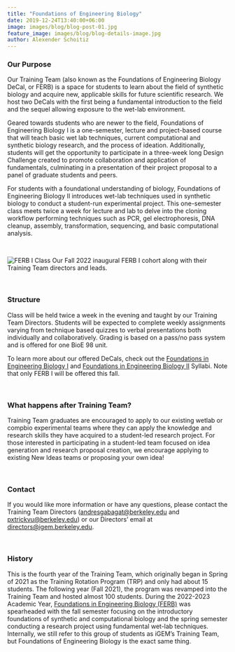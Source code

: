 ```yaml
---
title: "Foundations of Engineering Biology"
date: 2019-12-24T13:40:00+06:00
image: images/blog/blog-post-01.jpg
feature_image: images/blog/blog-details-image.jpg
author: Alexender Schoitiz
---
```

### Our Purpose

Our Training Team (also known as the Foundations of Engineering Biology DeCal, or FERB) is a space for students to learn about the field of synthetic biology and acquire new, applicable skills for future scientific research. We host two DeCals with the first being a fundamental introduction to the field and the sequel allowing exposure to the wet-lab environment.

Geared towards students who are newer to the field, Foundations of Engineering Biology I is a one-semester, lecture and project-based course that will teach basic wet lab techniques, current computational and synthetic biology research, and the process of ideation. Additionally, students will get the opportunity to participate in a three-week long Design Challenge created to promote collaboration and application of fundamentals, culminating in a presentation of their project proposal to a panel of graduate students and peers. 

For students with a foundational understanding of biology, Foundations of Engineering Biology II introduces wet-lab techniques used in synthetic biology to conduct a student-run experimental project. This one-semester class meets twice a week for lecture and lab to delve into the cloning workflow performing techniques such as PCR, gel electrophoresis, DNA cleanup, assembly, transformation, sequencing, and basic computational analysis.

&nbsp;

![FERB I Class](/images/training/ferb-class.png "A previous FERB I class.")
Our Fall 2022 inaugural FERB I cohort along with their Training Team directors and leads.

&nbsp;

### Structure

Class will be held twice a week in the evening and taught by our Training Team Directors. Students will be expected to complete weekly assignments varying from technique based quizzes to verbal presentations both individually and collaboratively. Grading is based on a pass/no pass system and is offered for one BioE 98 unit.

To learn more about our offered DeCals, check out the [Foundations in Engineering Biology I](https://docs.google.com/document/d/1ZEyDXjwZecTnPo5emXdv38Je7-rPH2OcR7FtQFmWgOI/edit?usp=drive_link) and [Foundations in Engineering Biology II](https://docs.google.com/document/d/1qp1VQfMmCr7lsIilsCm2E-3oXe9Sqj3tRkuM5Dxsd8A/edit?usp=sharing) Syllabi. Note that only FERB I will be offered this fall.

&nbsp;
### What happens after Training Team?

Training Team graduates are encouraged to apply to our existing wetlab or compbio experimental teams where they can apply the knowledge and research skills they have acquired to a student-led research project. For those interested in participating in a student-led team focused on idea generation and research proposal creation, we encourage applying to existing New Ideas teams or proposing your own idea!

&nbsp;
### Contact

<!--![Training Team Directors](/images/training/TTDirectors23-24.png "Katie and George, our Training Team Directors")-->

If you would like more information or have any questions, please contact the Training Team Directors (<andresgabagat@berkeley.edu> and <pxtrickvu@berkeley.edu>) or our Directors’ email at <directors@igem.berkeley.edu>.

&nbsp;
### History

This is the fourth year of the Training Team, which originally began in Spring of 2021 as the Training Rotation Program (TRP) and only had about 15 students. The following year (Fall 2021), the program was revamped into the Training Team and hosted almost 100 students. During the 2022-2023 Academic Year, [Foundations in Engineering Biology (FERB)](/apply) was spearheaded with the fall semester focusing on the introductory foundations of synthetic and computational biology and the spring semester conducting a research project using fundamental wet-lab techniques. Internally, we still refer to this group of students as iGEM’s Training Team, but Foundations of Engineering Biology is the exact same thing.